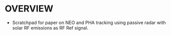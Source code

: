 # OVERVIEW

 * Scratchpad for paper on NEO and PHA tracking using passive radar with solar RF emissions as RF Ref signal.